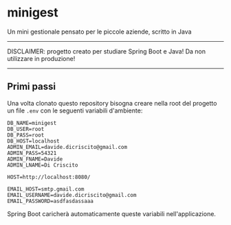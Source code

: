 # minigest

Un mini gestionale pensato per le piccole aziende, scritto in Java

---

DISCLAIMER: progetto creato per studiare Spring Boot e Java! Da non utilizzare in produzione!

---

## Primi passi

Una volta clonato questo repository bisogna creare nella root del progetto un file `.env` con le seguenti variabili d'ambiente:

```
DB_NAME=minigest
DB_USER=root
DB_PASS=root
DB_HOST=localhost
ADMIN_EMAIL=davide.dicriscito@gmail.com
ADMIN_PASS=54321
ADMIN_FNAME=Davide
ADMIN_LNAME=Di Criscito

HOST=http://localhost:8080/

EMAIL_HOST=smtp.gmail.com
EMAIL_USERNAME=davide.dicriscito@gmail.com
EMAIL_PASSWORD=asdfasdassaaa
```

Spring Boot caricherà automaticamente queste variabili nell'applicazione.
